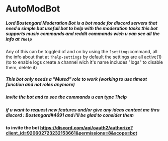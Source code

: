 # AutoModBot

##### Lord Bostengard Moderation Bot is a bot made for discord servers that need a simple but usefull bot to help with the moderation tasks this bot supports music commands and reddit commands wich u can see all the info at `?help`
Any of this can be toggled of and on by using the `?settings`command, all the info about that at `?help-settings` by default the settings are all active(1) (to to enable logs create a channel wich it's name includes "logs" to disable them, delete it)
##### This bot only needs a "Muted" role to work (working to use timeot function and not roles anymore) 
##### invite the bot and to see the commands u can type ?help 
##### if u want to request new features and/or give any ideas contact me thru discord : Bostengard#4691 and i'll be glad to consider them

#### to invite the bot https://discord.com/api/oauth2/authorize?client_id=920602723232153661&permissions=8&scope=bot
